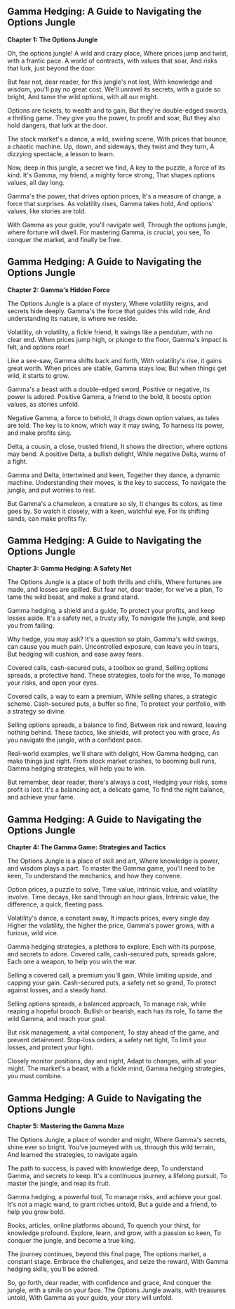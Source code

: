 ## Gamma Hedging: A Guide to Navigating the Options Jungle

**Chapter 1: The Options Jungle**

Oh, the options jungle! A wild and crazy place, 
Where prices jump and twist, with a frantic pace.
A world of contracts, with values that soar,
And risks that lurk, just beyond the door.

But fear not, dear reader, for this jungle's not lost,
With knowledge and wisdom, you'll pay no great cost.
We'll unravel its secrets, with a guide so bright,
And tame the wild options, with all our might.

Options are tickets, to wealth and to gain,
But they're double-edged swords, a thrilling game.
They give you the power, to profit and soar,
But they also hold dangers, that lurk at the door.

The stock market's a dance, a wild, swirling scene,
With prices that bounce, a chaotic machine.
Up, down, and sideways, they twist and they turn,
A dizzying spectacle, a lesson to learn.

Now, deep in this jungle, a secret we find,
A key to the puzzle, a force of its kind.
It's Gamma, my friend, a mighty force strong,
That shapes options values, all day long.

Gamma's the power, that drives option prices,
It's a measure of change, a force that surprises.
As volatility rises, Gamma takes hold,
And options' values, like stories are told.

With Gamma as your guide, you'll navigate well,
Through the options jungle, where fortune will dwell.
For mastering Gamma, is crucial, you see,
To conquer the market, and finally be free. 


## Gamma Hedging: A Guide to Navigating the Options Jungle

**Chapter 2:  Gamma's Hidden Force**

The Options Jungle is a place of mystery,
Where volatility reigns, and secrets hide deeply.
Gamma's the force that guides this wild ride,
And understanding its nature, is where we reside.

Volatility, oh volatility, a fickle friend,
It swings like a pendulum, with no clear end.
When prices jump high, or plunge to the floor,
Gamma's impact is felt, and options roar!

Like a see-saw, Gamma shifts back and forth,
With volatility's rise, it gains great worth.
When prices are stable, Gamma stays low,
But when things get wild, it starts to grow.

Gamma's a beast with a double-edged sword,
Positive or negative, its power is adored.
Positive Gamma, a friend to the bold,
It boosts option values, as stories unfold.

Negative Gamma, a force to behold,
It drags down option values, as tales are told.
The key is to know, which way it may swing,
To harness its power, and make profits sing.

Delta, a cousin, a close, trusted friend,
It shows the direction, where options may bend.
A positive Delta, a bullish delight,
While negative Delta, warns of a fight.

Gamma and Delta, intertwined and keen,
Together they dance, a dynamic machine.
Understanding their moves, is the key to success,
To navigate the jungle, and put worries to rest.

But Gamma's a chameleon, a creature so sly,
It changes its colors, as time goes by.
So watch it closely, with a keen, watchful eye,
For its shifting sands, can make profits fly. 


## Gamma Hedging: A Guide to Navigating the Options Jungle

**Chapter 3: Gamma Hedging: A Safety Net**

The Options Jungle is a place of both thrills and chills,
Where fortunes are made, and losses are spilled.
But fear not, dear trader, for we've a plan,
To tame the wild beast, and make a grand stand.

Gamma hedging, a shield and a guide,
To protect your profits, and keep losses aside.
It's a safety net, a trusty ally,
To navigate the jungle, and keep you from falling.

Why hedge, you may ask? It's a question so plain,
Gamma's wild swings, can cause you much pain.
Uncontrolled exposure, can leave you in tears,
But hedging will cushion, and ease away fears.

Covered calls, cash-secured puts, a toolbox so grand,
Selling options spreads, a protective hand.
These strategies, tools for the wise,
To manage your risks, and open your eyes.

Covered calls, a way to earn a premium,
While selling shares, a strategic scheme.
Cash-secured puts, a buffer so fine,
To protect your portfolio, with a strategy so divine.

Selling options spreads, a balance to find,
Between risk and reward, leaving nothing behind.
These tactics, like shields, will protect you with grace,
As you navigate the jungle, with a confident pace.

Real-world examples, we'll share with delight,
How Gamma hedging, can make things just right.
From stock market crashes, to booming bull runs,
Gamma hedging strategies, will help you to win.

But remember, dear reader, there's always a cost,
Hedging your risks, some profit is lost.
It's a balancing act, a delicate game,
To find the right balance, and achieve your fame. 


## Gamma Hedging: A Guide to Navigating the Options Jungle

**Chapter 4: The Gamma Game: Strategies and Tactics**

The Options Jungle is a place of skill and art,
Where knowledge is power, and wisdom plays a part.
To master the Gamma game, you'll need to be keen,
To understand the mechanics, and how they convene.

Option prices, a puzzle to solve,
Time value, intrinsic value, and volatility involve.
Time decays, like sand through an hour glass,
Intrinsic value, the difference, a quick, fleeting pass.

Volatility's dance, a constant sway,
It impacts prices, every single day.
Higher the volatility, the higher the price,
Gamma's power grows, with a furious, wild vice.

Gamma hedging strategies, a plethora to explore,
Each with its purpose, and secrets to adore.
Covered calls, cash-secured puts, spreads galore,
Each one a weapon, to help you win the war.

Selling a covered call, a premium you'll gain,
While limiting upside, and capping your gain.
Cash-secured puts, a safety net so grand,
To protect against losses, and a steady hand.

Selling options spreads, a balanced approach,
To manage risk, while reaping a hopeful brooch.
Bullish or bearish, each has its role,
To tame the wild Gamma, and reach your goal.

But risk management, a vital component,
To stay ahead of the game, and prevent detainment.
Stop-loss orders, a safety net tight,
To limit your losses, and protect your light.

Closely monitor positions, day and night,
Adapt to changes, with all your might.
The market's a beast, with a fickle mind,
Gamma hedging strategies, you must combine. 



## Gamma Hedging: A Guide to Navigating the Options Jungle

**Chapter 5: Mastering the Gamma Maze**

The Options Jungle, a place of wonder and might,
Where Gamma's secrets, shine ever so bright.
You've journeyed with us, through this wild terrain,
And learned the strategies, to navigate again.

The path to success, is paved with knowledge deep,
To understand Gamma, and secrets to keep.
It's a continuous journey, a lifelong pursuit,
To master the jungle, and reap its fruit.

Gamma hedging, a powerful tool,
To manage risks, and achieve your goal.
It's not a magic wand, to grant riches untold,
But a guide and a friend, to help you grow bold.

Books, articles, online platforms abound,
To quench your thirst, for knowledge profound.
Explore, learn, and grow, with a passion so keen,
To conquer the jungle, and become a true king.

The journey continues, beyond this final page,
The options market, a constant stage.
Embrace the challenges, and seize the reward,
With Gamma hedging skills, you'll be adored.

So, go forth, dear reader, with confidence and grace,
And conquer the jungle, with a smile on your face.
The Options Jungle awaits, with treasures untold,
With Gamma as your guide, your story will unfold. 

